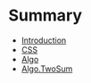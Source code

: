 # Summary

* [Introduction](README.md)
* [CSS](chapter1.md)
* [Algo](algojs.md)
* [Algo.TwoSum](twosum.md)


